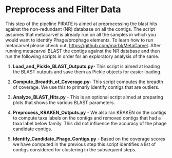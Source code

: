 
<h1> Preprocess and Filter Data </h1>

This step of the pipeline PIRATE is aimed at preprocessing the blast hits against the non-redundant (NR) database on all the contigs. The script assumes that metacarvel is already run on all the samples in which you would want to identify Phage/prophage elements. To learn how to run metacarvel please check out, https://github.com/marbl/MetaCarvel. After running metacarvel BLAST the contigs against the NR database and then run the following scripts in order for an exploratory analysis of the same. 

1. **Load_and_Pickle_BLAST_Outputs.py**- This script is aimed at loading the BLAST outputs and save them as Pickle objects for easier loading. 



2. **Compute_Breadth_of_Coverage.py**- This script computes the breadth of coverage. We use this to primariy identify contigs that are outliers. 



3. **Analyze_BLAST_Hits.py** - This is an optional script aimed at preparing plots that shows the various BLAST parameters. 



4. **Preprocess_KRAKEN_Outputs.py** -  We also ran KRAKEN on the contigs to compute taxa labels on the contigs and removed contigs that had a taxa label below family. This did not influence the accuracy of the phage candidate contigs. 



5. **Identify_Candidate_Phage_Contigs.py** - Based on the coverage scores we have computed in the previous step this script identifies a list of contigs considered for clustering in the subsequent steps. 


```python

```
